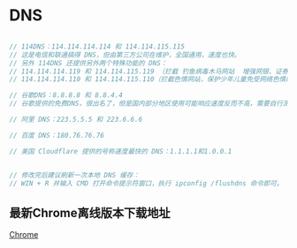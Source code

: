 # DNS
```js

// 114DNS：114.114.114.114 和 114.114.115.115
// 这是电信和联通搞得 DNS，但由第三方公司在维护，全国通用，速度也快。
// 另外 114DNS 还提供另外两个特殊功能的 DNS：
// 114.114.114.119 和 114.114.115.119 （拦截 钓鱼病毒木马网站  增强网银、证券、购物、游戏、隐私信息安全）
// 114.114.114.110 和 114.114.115.110（拦截色情网站，保护少年儿童免受网络色情内容的毒害）

// 谷歌DNS：8.8.8.8 和 8.8.4.4
// 谷歌提供的免费DNS，很出名了，但是国内部分地区使用可能响应速度反而不高，需要自行测试。

// 阿里 DNS：223.5.5.5 和 223.6.6.6

// 百度 DNS：180.76.76.76

// 美国 Cloudflare 提供的号称速度最快的 DNS：1.1.1.1和1.0.0.1


// 修改完后建议刷新一次本地 DNS 缓存：
// WIN + R 并输入 CMD 打开命令提示符窗口，执行 ipconfig /flushdns 命令即可。

```
## 最新Chrome离线版本下载地址
[Chrome](https://www.google.com/chrome/browser/desktop/index.html?system=false&standalone=1)